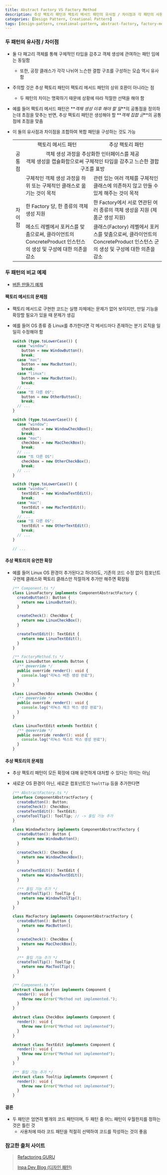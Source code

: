 ```yaml
---
title: Abstract Factory VS Factory Method
description: 추상 팩토리 패턴과 팩토리 메서드 패턴의 유사점 / 차이점과 각 패턴의 사용 예제 정리
categories: [Design Pattern, Creational Pattern]
tags: [design-pattern, creational-pattern, abstract-factory, factory-method] # TAG names should always be lowercase
---
```


### 두 패턴의 유사점 / 차이점

- 둘 다 패고리 객체를 통해 구체적인 타입을 감추고 객체 생성에 관여하는 패턴 임에는 동일함

  - 또한, 공장 클래스가 각각 나뉘어 느슨한 결합 구조를 구성하는 모습 역시 유사함

- 주의할 것은 추상 팩토리 패턴이 팩토리 메서드 패턴의 상위 호환이 아니라는 점

  - 두 패턴의 차이는 명확하기 때문에 상황에 따라 적절한 선택을 해야 함

- 예를 들어 팩토리 메서드 패턴은 **_객체 생성 이후 해야 할 일_**의 공통점을 정의하는데 초점을 맞추는 반면,
  추상 팩토리 패턴은 생성해야 할 **_객체 집합 군_**의 공통점에 초점을 맞춤

- 이 둘의 유사점과 차이점을 조합하여 복합 패턴을 구성하는 것도 가능

  <table>
    <tr>
      <td></td>
      <td style='text-align: center;'>팩토리 메서드 패턴</td>
      <td style='text-align: center;'>추상 팩토리 패턴</td>
    </tr>

    <tr>
      <td style='text-align: center;'>공통점</td>
      <td colspan="2" style='text-align: center;'>
      객체 생성 과정을 추상화한 인터페이스를 제공
      <br/>
      객체 생성을 캡슐화함으로써 구체적인 타입을 감추고 느슨한 결합 구조를 표방
      </td>
    </tr>
    
    <tr>
      <td rowspan="4" style='text-align: center;'>차이점</td>
      <td>구체적인 객체 생성 과정을 하위 또는 구체적인 클래스로 옮기는 것이 목적</td>
      <td>관련 있는 여러 객체를 구체적인 클래스에 의존하지 않고 만들 수 있게 해주는 것이 목적</td>
    </tr>

    <tr>
      <td>한 Factory 당, 한 종류의 객체 생성 지원</td>
      <td>한 Factory에서 서로 연관된 여러 종류의 객체 생성을 지원 (제품군 생성 지원)</td>
    </tr>
    
    <tr>
      <td>메소드 레벨에서 포커스를 맞춤으로써, 클라이언트의 ConcreteProduct 인스턴스의 생성 및 구성에 대한 의존을 감소</td>
      <td>클래스(Factory) 레벨에서 포커스를 맞춤으로써, 클라이언트의 ConcreteProduct 인스턴스 군의 생성 및 구성에 대한 의존을 감소</td>
    </tr>
  </table>

### 두 패턴의 비교 예제

- [버튼 만들기 예제](https://github.com/HyungJinHan/design_pattern/tree/main/CreationalPattern/AbstractVSFactoryMethod/ButtonExample)

#### 팩토리 메서드의 문제점

- 팩토리 메서드로 구현한 코드는 실행 자체에는 문제가 없어 보이지만, 만일 기능을 확장할 필요가 있을 때 문제가 생김

- 예를 들어 OS 종류 중 Linux를 추가한다면 각 메서드마다 존재하는 분기 로직을 일일히 수정해야 함

  ```ts
  switch (type.toLowerCase()) {
    case "window":
      button = new WindowButton();
      break;
    case "mac":
      button = new MacButton();
      break;
    case "linux":
      button = new MacButton();
      break;
    // ...
    case "또 다른 OS":
      button = new OtherButton();
      break;
    // ...
  }

  switch (type.toLowerCase()) {
    case "window":
      checkbox = new WindowCheckBox();
      break;
    case "mac":
      checkbox = new MacCheckBox();
      break;
    // ...
    case "또 다른 OS":
      checkbox = new OtherCheckBox();
      break;
    // ...
  }

  switch (type.toLowerCase()) {
    case "window":
      textEdit = new WindowTextEdit();
      break;
    case "mac":
      textEdit = new MacTextEdit();
      break;
    // ...
    case "또 다른 OS":
      textEdit = new OtherTextEdit();
      break;
    // ...
  }

  // ...
  ```

#### 추상 팩토리의 유연한 확장

- 예를 들어 Linux OS 환경이 추가된다고 하더라도, 기존의 코드 수정 없이 컴포넌트 구현체 클래스와 팩토리 클래스만 적절하게 추가만 해주면 확장됨

  ```ts
  /** Component.ts */
  class LinuxFactory implements ComponentAbstractFactory {
    createButton(): Button {
      return new LinuxButton();
    }

    createCheck(): CheckBox {
      return new LinuxCheckBox();
    }

    createTextEdit(): TextEdit {
      return new LinuxTextEdit();
    }
  }

  /** FactoryMethod.ts */
  class LinuxButton extends Button {
    /** @override */
    public override render(): void {
      console.log("리눅스 버튼 생성 완료");
    }
  }

  class LinuxCheckBox extends CheckBox {
    /** @override */
    public override render(): void {
      console.log("리눅스 체크 박스 생성 완료");
    }
  }

  class LinuxTextEdit extends TextEdit {
    /** @override */
    public override render(): void {
      console.log("리눅스 텍스트 박스 생성 완료");
    }
  }
  ```

#### 추상 팩토리의 문제점

- 추상 팩토리 패턴이 모든 확장에 대해 유연하게 대처할 수 있다는 의미는 아님

- 새로운 OS 환경이 아닌, 새로운 컴포넌트인 `TooltTip` 등을 추가한다면

  ```ts
  /** AbstractFactory.ts */
  interface ComponentAbstractFactory {
    createButton(): Button;
    createCheck(): CheckBox;
    createTextEdit(): TextEdit;
    createToolTip(): ToolTip; // -> 툴팁 기능 추가
  }

  class WindowFactory implements ComponentAbstractFactory {
    createButton(): Button {
      return new WindowButton();
    }

    createCheck(): CheckBox {
      return new WindowCheckBox();
    }

    createTextEdit(): TextEdit {
      return new WindowTextEdit();
    }

    /** 툴팁 기능 추가 */
    createToolTip(): ToolTip {
      return new WindowToolTip();
    }
  }

  class MacFactory implements ComponentAbstractFactory {
    createButton(): Button {
      return new MacButton();
    }

    createCheck(): CheckBox {
      return new MacCheckBox();
    }

    /** 툴팁 기능 추가 */
    createToolTip(): ToolTip {
      return new MacToolTip();
    }
  }

  /** Component.ts */
  abstract class Button implements Component {
    render(): void {
      throw new Error("Method not implemented.");
    }
  }

  abstract class CheckBox implements Component {
    render(): void {
      throw new Error("Method not implemented");
    }
  }

  abstract class TextEdit implements Component {
    render(): void {
      throw new Error("Method not implemented");
    }
  }

  /** 툴팁 기능 추가 */
  abstract class Tooltip implements Component {
    render(): void {
      throw new Error("Method not implemented");
    }
  }
  ```

#### 결론

- 두 패턴은 엄연히 별개의 코드 패턴이며, 두 패턴 중 어느 패턴이 우월한지를 정하는 것은 틀린 것
  - 사용처에 따라 코드 패턴을 적절히 선택하여 코드를 작성하는 것이 좋음

### 참고한 출처 사이트

> [Refactoring GURU](https://refactoring.guru/ko/design-patterns)
>
> [Inpa Dev Blog (디자인 패턴)](https://inpa.tistory.com/category/%EB%94%94%EC%9E%90%EC%9D%B8%20%ED%8C%A8%ED%84%B4)

